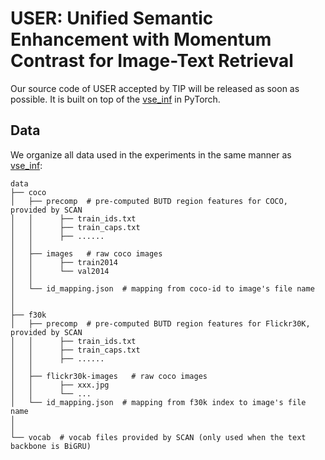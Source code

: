 # USER: Unified Semantic Enhancement with Momentum Contrast for Image-Text Retrieval

Our source code of USER accepted by TIP will be released as soon as possible. It is built on top of the [vse_inf](https://github.com/woodfrog/vse_infty) in PyTorch. 
## Data
We organize all data used in the experiments in the same manner as [vse_inf](https://github.com/woodfrog/vse_infty):

```
data
├── coco
│   ├── precomp  # pre-computed BUTD region features for COCO, provided by SCAN
│   │      ├── train_ids.txt
│   │      ├── train_caps.txt
│   │      ├── ......
│   │
│   ├── images   # raw coco images
│   │      ├── train2014
│   │      └── val2014
│   │
│   └── id_mapping.json  # mapping from coco-id to image's file name
│   
│
├── f30k
│   ├── precomp  # pre-computed BUTD region features for Flickr30K, provided by SCAN
│   │      ├── train_ids.txt
│   │      ├── train_caps.txt
│   │      ├── ......
│   │
│   ├── flickr30k-images   # raw coco images
│   │      ├── xxx.jpg
│   │      └── ...
│   └── id_mapping.json  # mapping from f30k index to image's file name
│
│
└── vocab  # vocab files provided by SCAN (only used when the text backbone is BiGRU)
```
